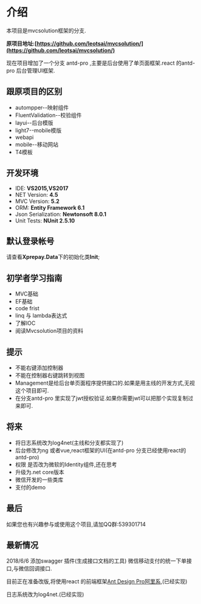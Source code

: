 # 介绍

本项目是mvcsolution框架的分支.

**原项目地址:[https://github.com/leotsai/mvcsolution/](https://github.com/leotsai/mvcsolution/)**

现在项目增加了一个分支 antd-pro ,主要是后台使用了单页面框架.react 的antd-pro 后台管理UI框架.

## 跟原项目的区别

- autompper--映射组件
- FluentValidation--校验组件
- layui--后台模版
- light7--mobile模版
- webapi
- mobile--移动网站
- T4模板

## 开发环境

* IDE:    **VS2015,VS2017**
* NET Version: **4.5**
* MVC Version: **5.2**
* ORM: **Entity Framework 6.1**
* Json Serialization: **Newtonsoft 8.0.1**
* Unit Tests: **NUnit 2.5.10**

## 默认登录帐号

请查看**Xprepay.Data**下的初始化类**Init**;

## 初学者学习指南

- MVC基础
- EF基础
- code frist
- linq 与 lambda表达式
- 了解IOC
- 阅读Mvcsolution项目的资料

## 提示

* 不能右键添加控制器
* 不能在控制器右键跳转到视图
* Management是给后台单页面程序提供接口的.如果是用主线的开发方式,无视这个项目即可.
* 在分支antd-pro 里实现了jwt授权验证.如果你需要jwt可以把那个实现复制过来即可.

## 将来

* 将日志系统改为log4net(主线和分支都实现了)
* 后台修改为ng 或者vue,react框架的UI(在antd-pro 分支已经使用react的antd-pro)
* 权限 是否改为微软的Identity组件,还在思考
* 升级为.net core版本
* 微信开发的一些类库
* 支付的demo

## 最后

如果您也有兴趣参与或使用这个项目,请加QQ群:539301714

## 最新情况

2018/6/6 
添加swagger 插件(生成接口文档的工具)
微信移动支付的统一下单接口,与微信回调接口.

目前正在准备改版,将使用react 的前端框架[Ant Design Pro阿里系](https://pro.ant.design/),(已经实现)

日志系统改为log4net.(已经实现)

